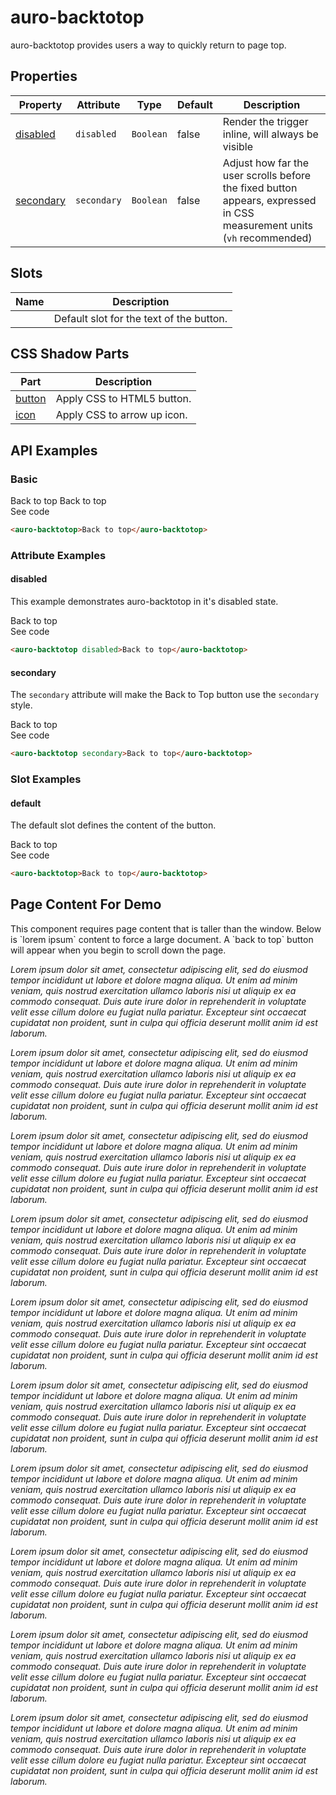<!-- AURO-GENERATED-CONTENT:START (FILE:src=./../api.md) -->
<!-- The below content is automatically added from ./../api.md -->

# auro-backtotop

auro-backtotop provides users a way to quickly return to page top.

## Properties

| Property    | Attribute   | Type      | Default | Description                                      |
|-------------|-------------|-----------|---------|--------------------------------------------------|
| [disabled](#disabled)  | `disabled`  | `Boolean` | false   | Render the trigger inline, will always be visible |
| [secondary](#secondary) | `secondary` | `Boolean` | false   | Adjust how far the user scrolls before the fixed button appears, expressed in CSS measurement units (`vh` recommended) |

## Slots

| Name | Description                              |
|------|------------------------------------------|
|      | Default slot for the text of the button. |

## CSS Shadow Parts

| Part     | Description                 |
|----------|-----------------------------|
| [button](#button) | Apply CSS to HTML5 button.  |
| [icon](#icon)   | Apply CSS to arrow up icon. |
<!-- AURO-GENERATED-CONTENT:END -->

## API Examples

### Basic

<div class="exampleWrapper">
  <!-- AURO-GENERATED-CONTENT:START (FILE:src=./../../apiExamples/basic.html) -->
  <!-- The below content is automatically added from ./../../apiExamples/basic.html -->
  <auro-backtotop>Back to top</auro-backtotop>
  <!-- AURO-GENERATED-CONTENT:END -->
  <!-- AURO-GENERATED-CONTENT:START (FILE:src=./../../apiExamples/basicButtonOnly.html) -->
  <!-- The below content is automatically added from ./../../apiExamples/basicButtonOnly.html -->
  <auro-button
    aria-label="arrow-up"
    rounded>
    Back to top
    <auro-icon customSize customcolor category="interface" name="arrow-up" slot="icon" part="icon"></auro-icon>
  </auro-button>
  <!-- AURO-GENERATED-CONTENT:END -->
</div>
<auro-accordion alignRight>
  <span slot="trigger">See code</span>
<!-- AURO-GENERATED-CONTENT:START (CODE:src=./../../apiExamples/basic.html) -->
<!-- The below code snippet is automatically added from ./../../apiExamples/basic.html -->

```html
<auro-backtotop>Back to top</auro-backtotop>
```
<!-- AURO-GENERATED-CONTENT:END -->
</auro-accordion>

### Attribute Examples

#### disabled

This example demonstrates auro-backtotop in it's disabled state.

<div class="exampleWrapper">
  <!-- AURO-GENERATED-CONTENT:START (FILE:src=./../../apiExamples/disabledButtonOnly.html) -->
  <!-- The below content is automatically added from ./../../apiExamples/disabledButtonOnly.html -->
  <auro-button
    aria-label="arrow-up"
    disabled
    rounded>
    Back to top
    <auro-icon customSize customcolor category="interface" name="arrow-up" slot="icon" part="icon"></auro-icon>
  </auro-button>
  <!-- AURO-GENERATED-CONTENT:END -->
</div>
<auro-accordion alignRight>
  <span slot="trigger">See code</span>
<!-- AURO-GENERATED-CONTENT:START (CODE:src=./../../apiExamples/disabled.html) -->
<!-- The below code snippet is automatically added from ./../../apiExamples/disabled.html -->

```html
<auro-backtotop disabled>Back to top</auro-backtotop>
```
<!-- AURO-GENERATED-CONTENT:END -->
</auro-accordion>

#### secondary

The `secondary` attribute will make the Back to Top button use the `secondary` style.

<div class="exampleWrapper">
  <!-- AURO-GENERATED-CONTENT:START (FILE:src=./../../apiExamples/secondaryButtonOnly.html) -->
  <!-- The below content is automatically added from ./../../apiExamples/secondaryButtonOnly.html -->
  <auro-button
    aria-label="arrow-up"
    secondary
    rounded>
    Back to top
    <auro-icon customSize customcolor category="interface" name="arrow-up" slot="icon" part="icon"></auro-icon>
  </auro-button>
  <!-- AURO-GENERATED-CONTENT:END -->
</div>
<auro-accordion alignRight>
  <span slot="trigger">See code</span>
<!-- AURO-GENERATED-CONTENT:START (CODE:src=./../../apiExamples/secondary.html) -->
<!-- The below code snippet is automatically added from ./../../apiExamples/secondary.html -->

```html
<auro-backtotop secondary>Back to top</auro-backtotop>
```
<!-- AURO-GENERATED-CONTENT:END -->
</auro-accordion>

### Slot Examples

#### default

The default slot defines the content of the button.

<div class="exampleWrapper">
  <!-- AURO-GENERATED-CONTENT:START (FILE:src=./../../apiExamples/basicButtonOnly.html) -->
  <!-- The below content is automatically added from ./../../apiExamples/basicButtonOnly.html -->
  <auro-button
    aria-label="arrow-up"
    rounded>
    Back to top
    <auro-icon customSize customcolor category="interface" name="arrow-up" slot="icon" part="icon"></auro-icon>
  </auro-button>
  <!-- AURO-GENERATED-CONTENT:END -->
</div>
<auro-accordion alignRight>
  <span slot="trigger">See code</span>
<!-- AURO-GENERATED-CONTENT:START (CODE:src=./../../apiExamples/basic.html) -->
<!-- The below code snippet is automatically added from ./../../apiExamples/basic.html -->

```html
<auro-backtotop>Back to top</auro-backtotop>
```
<!-- AURO-GENERATED-CONTENT:END -->
</auro-accordion>

## Page Content For Demo

<!-- AURO-GENERATED-CONTENT:START (FILE:src=./../../apiExamples/pageContent.html) -->
<!-- The below content is automatically added from ./../../apiExamples/pageContent.html -->
<p>
  This component requires page content that is taller than the window. Below is `lorem ipsum` content to force a large document. A `back to top` button will appear when you begin to scroll down the page.
</p>
<i>
<p>Lorem ipsum dolor sit amet, consectetur adipiscing elit, sed do eiusmod tempor incididunt ut labore et dolore magna aliqua. Ut enim ad minim veniam, quis nostrud exercitation ullamco laboris nisi ut aliquip ex ea commodo consequat. Duis aute irure dolor in reprehenderit in voluptate velit esse cillum dolore eu fugiat nulla pariatur. Excepteur sint occaecat cupidatat non proident, sunt in culpa qui officia deserunt mollit anim id est laborum.</p>
<p>Lorem ipsum dolor sit amet, consectetur adipiscing elit, sed do eiusmod tempor incididunt ut labore et dolore magna aliqua. Ut enim ad minim veniam, quis nostrud exercitation ullamco laboris nisi ut aliquip ex ea commodo consequat. Duis aute irure dolor in reprehenderit in voluptate velit esse cillum dolore eu fugiat nulla pariatur. Excepteur sint occaecat cupidatat non proident, sunt in culpa qui officia deserunt mollit anim id est laborum.</p>
<p>Lorem ipsum dolor sit amet, consectetur adipiscing elit, sed do eiusmod tempor incididunt ut labore et dolore magna aliqua. Ut enim ad minim veniam, quis nostrud exercitation ullamco laboris nisi ut aliquip ex ea commodo consequat. Duis aute irure dolor in reprehenderit in voluptate velit esse cillum dolore eu fugiat nulla pariatur. Excepteur sint occaecat cupidatat non proident, sunt in culpa qui officia deserunt mollit anim id est laborum.</p>
<p>Lorem ipsum dolor sit amet, consectetur adipiscing elit, sed do eiusmod tempor incididunt ut labore et dolore magna aliqua. Ut enim ad minim veniam, quis nostrud exercitation ullamco laboris nisi ut aliquip ex ea commodo consequat. Duis aute irure dolor in reprehenderit in voluptate velit esse cillum dolore eu fugiat nulla pariatur. Excepteur sint occaecat cupidatat non proident, sunt in culpa qui officia deserunt mollit anim id est laborum.</p>
<p>Lorem ipsum dolor sit amet, consectetur adipiscing elit, sed do eiusmod tempor incididunt ut labore et dolore magna aliqua. Ut enim ad minim veniam, quis nostrud exercitation ullamco laboris nisi ut aliquip ex ea commodo consequat. Duis aute irure dolor in reprehenderit in voluptate velit esse cillum dolore eu fugiat nulla pariatur. Excepteur sint occaecat cupidatat non proident, sunt in culpa qui officia deserunt mollit anim id est laborum.</p>
<p>Lorem ipsum dolor sit amet, consectetur adipiscing elit, sed do eiusmod tempor incididunt ut labore et dolore magna aliqua. Ut enim ad minim veniam, quis nostrud exercitation ullamco laboris nisi ut aliquip ex ea commodo consequat. Duis aute irure dolor in reprehenderit in voluptate velit esse cillum dolore eu fugiat nulla pariatur. Excepteur sint occaecat cupidatat non proident, sunt in culpa qui officia deserunt mollit anim id est laborum.</p>
<p>Lorem ipsum dolor sit amet, consectetur adipiscing elit, sed do eiusmod tempor incididunt ut labore et dolore magna aliqua. Ut enim ad minim veniam, quis nostrud exercitation ullamco laboris nisi ut aliquip ex ea commodo consequat. Duis aute irure dolor in reprehenderit in voluptate velit esse cillum dolore eu fugiat nulla pariatur. Excepteur sint occaecat cupidatat non proident, sunt in culpa qui officia deserunt mollit anim id est laborum.</p>
<p>Lorem ipsum dolor sit amet, consectetur adipiscing elit, sed do eiusmod tempor incididunt ut labore et dolore magna aliqua. Ut enim ad minim veniam, quis nostrud exercitation ullamco laboris nisi ut aliquip ex ea commodo consequat. Duis aute irure dolor in reprehenderit in voluptate velit esse cillum dolore eu fugiat nulla pariatur. Excepteur sint occaecat cupidatat non proident, sunt in culpa qui officia deserunt mollit anim id est laborum.</p>
<p>Lorem ipsum dolor sit amet, consectetur adipiscing elit, sed do eiusmod tempor incididunt ut labore et dolore magna aliqua. Ut enim ad minim veniam, quis nostrud exercitation ullamco laboris nisi ut aliquip ex ea commodo consequat. Duis aute irure dolor in reprehenderit in voluptate velit esse cillum dolore eu fugiat nulla pariatur. Excepteur sint occaecat cupidatat non proident, sunt in culpa qui officia deserunt mollit anim id est laborum.</p>
<p>Lorem ipsum dolor sit amet, consectetur adipiscing elit, sed do eiusmod tempor incididunt ut labore et dolore magna aliqua. Ut enim ad minim veniam, quis nostrud exercitation ullamco laboris nisi ut aliquip ex ea commodo consequat. Duis aute irure dolor in reprehenderit in voluptate velit esse cillum dolore eu fugiat nulla pariatur. Excepteur sint occaecat cupidatat non proident, sunt in culpa qui officia deserunt mollit anim id est laborum.</p>
</i>
<!-- AURO-GENERATED-CONTENT:END -->

